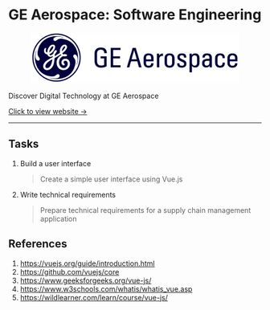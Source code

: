 # GE Aerospace: Software Engineering

<p align="center">
    <img src="GE_Aerospace.png" alt="GE Aerospace" width="auto" height="100px"></p>
<p align="justify">
Discover Digital Technology at GE Aerospace
</p>

[Click to view website →](https://www.theforage.com/simulations/ge-aerospace/digital-technology-yoa9)

---

## Tasks

1. Build a user interface
   > Create a simple user interface using Vue.js

2. Write technical requirements
   > Prepare technical requirements for a supply chain management application

## References

1. https://vuejs.org/guide/introduction.html
2. https://github.com/vuejs/core
3. https://www.geeksforgeeks.org/vue-js/
4. https://www.w3schools.com/whatis/whatis_vue.asp
5. https://wildlearner.com/learn/course/vue-js/
